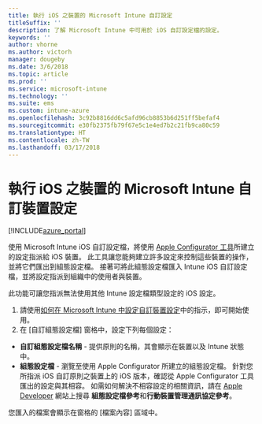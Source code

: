 ```yaml
---
title: 執行 iOS 之裝置的 Microsoft Intune 自訂設定
titleSuffix: ''
description: 了解 Microsoft Intune 中可用於 iOS 自訂設定檔的設定。
keywords: ''
author: vhorne
ms.author: victorh
manager: dougeby
ms.date: 3/6/2018
ms.topic: article
ms.prod: ''
ms.service: microsoft-intune
ms.technology: ''
ms.suite: ems
ms.custom: intune-azure
ms.openlocfilehash: 3c92b8816dd6c5afd96cb8853b6d251ff5befaf4
ms.sourcegitcommit: e30fb2375fb79f67e5c1e4ed7b2c21fb9ca80c59
ms.translationtype: HT
ms.contentlocale: zh-TW
ms.lasthandoff: 03/17/2018
---
```

# <a name="microsoft-intune-custom-device-settings-for-devices-running-ios"></a>執行 iOS 之裝置的 Microsoft Intune 自訂裝置設定

[!INCLUDE[azure_portal](./includes/azure_portal.md)]

使用 Microsoft Intune iOS 自訂設定檔，將使用 [Apple Configurator 工具](https://itunes.apple.com/app/apple-configurator-2/id1037126344?mt=12)所建立的設定指派給 iOS 裝置。 此工具讓您能夠建立許多設定來控制這些裝置的操作，並將它們匯出到組態設定檔。 接著可將此組態設定檔匯入 Intune iOS 自訂設定檔，並將設定指派到組織中的使用者與裝置。

此功能可讓您指派無法使用其他 Intune 設定檔類型設定的 iOS 設定。


1. 請使用[如何在 Microsoft Intune 中設定自訂裝置設定](custom-settings-configure.md)中的指示，即可開始使用。
2. 在 [自訂組態設定檔] 窗格中，設定下列每個設定：

- **自訂組態設定檔名稱** - 提供原則的名稱，其會顯示在裝置以及 Intune 狀態中。
- **組態設定檔** - 瀏覽至使用 Apple Configurator 所建立的組態設定檔。
針對您所指派 iOS 自訂原則之裝置上的 iOS 版本，確認從 Apple Configurator 工具匯出的設定與其相容。 如需如何解決不相容設定的相關資訊，請在 [Apple Developer](https://developer.apple.com/) 網站上搜尋 **組態設定檔參考**和**行動裝置管理通訊協定參考**。

您匯入的檔案會顯示在窗格的 [檔案內容] 區域中。
